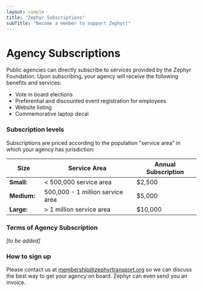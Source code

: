 ```yaml
---
layout: simple
title: "Zephyr Subscriptions"
subTitle: "Become a member to support Zephyr!"
---
```


# Agency Subscriptions

Public agencies can directly subscribe to services provided by the Zephyr Foundation. Upon subscribing, your agency will receive the following benefits and services:

- Vote in board elections
- Preferential and discounted event registration for employees
- Website listing
- Commemorative laptop decal

### Subscription levels

Subscriptions are priced according to the population "service area" in which your agency has jurisdiction:

|**Size** | **Service Area** | **Annual Subscription** |
|---------|------------------|-------------------------|
**Small:** | < 500,000 service area	| $2,500
**Medium:&nbsp;&nbsp;** | 500,000 - 1 million service area&nbsp;&nbsp; |$5,000
**Large:** | > 1 million service area	|	$10,000


### Terms of Agency Subscription

*[to be added]*

### How to sign up

Please contact us at [membership@zephyrtransport.org](mailto:membership@zephyrtransport.org) so we can discuss the best way to get your agency on board. Zephyr can even send you an invoice.

<br/><br/>
